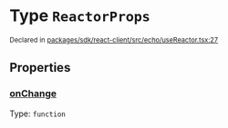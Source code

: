 # Type `ReactorProps`
<sub>Declared in [packages/sdk/react-client/src/echo/useReactor.tsx:27](https://github.com/dxos/dxos/blob/main/packages/sdk/react-client/src/echo/useReactor.tsx#L27)</sub>




## Properties
### [onChange](https://github.com/dxos/dxos/blob/main/packages/sdk/react-client/src/echo/useReactor.tsx#L28)
Type: <code>function</code>